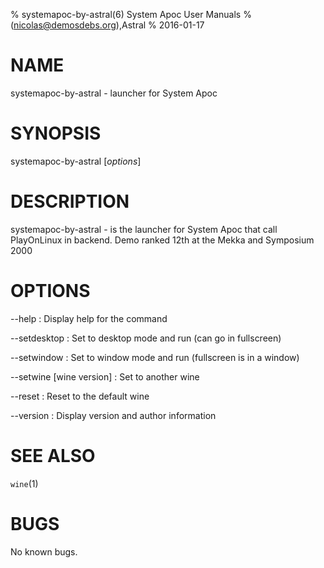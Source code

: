 % systemapoc-by-astral(6) System Apoc User Manuals
%  (nicolas@demosdebs.org),Astral
% 2016-01-17

# NAME
systemapoc-by-astral - launcher for System Apoc

# SYNOPSIS
systemapoc-by-astral [*options*]

# DESCRIPTION
systemapoc-by-astral - is the launcher for System Apoc that call PlayOnLinux in backend.
Demo ranked 12th at the Mekka and Symposium 2000

# OPTIONS
\--help
:   Display help for the command

\--setdesktop
:   Set to desktop mode and run (can go in fullscreen)

\--setwindow
:   Set to window mode and run (fullscreen is in a window)

\--setwine [wine version]
:   Set to another wine

\--reset
:   Reset to the default wine

\--version
:   Display version and author information

# SEE ALSO
`wine`(1)

# BUGS
No known bugs.
